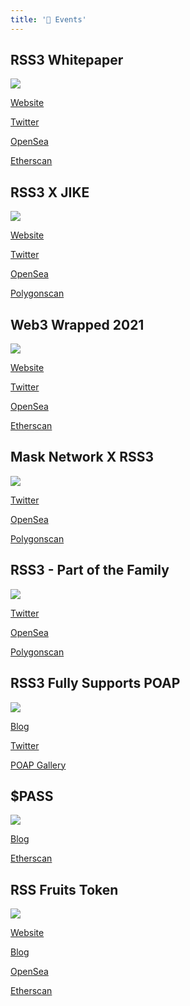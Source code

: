 ```yaml
---
title: '🐝 Events'
---
```


## RSS3 Whitepaper

![](/img/events/whitepaper.jpeg)

[Website](https://rss3.events/whitepaper-nft)

[Twitter](https://twitter.com/rss3_/status/1483620420473724929)

[OpenSea](https://opensea.io/collection/rss3-whitepaper)

[Etherscan](https://etherscan.io/address/0xb9619cf4f875cdf0e3ce48b28a1c725bc4f6c0fb)

## RSS3 X JIKE

![](/img/events/jike.jpeg)

[Website](https://rss3.events/jike-nft)

[Twitter](https://twitter.com/rss3_/status/1481491318883106817)

[OpenSea](https://opensea.io/collection/rss3-x-jike)

[Polygonscan](https://polygonscan.com/address/0x30ecef47957f6823c6b2929747bc19d765efee26)

## Web3 Wrapped 2021

![](/img/events/web3wrapped.jpeg)

[Website](https://web3wrapped.com/)

[Twitter](https://twitter.com/rss3_/status/1476811224243339264)

[OpenSea](https://opensea.io/collection/web3-wrapped-2021)

[Etherscan](https://etherscan.io/address/0xc8f7e62532b19a3ffce589c0047d29d492e03835)

## Mask Network X RSS3

![](/img/events/mask.jpeg)

[Twitter](https://twitter.com/rss3_/status/1468770194763960323)

[OpenSea](https://opensea.io/collection/mask-network-x-rss3)

[Polygonscan](https://polygonscan.com/address/0x4dfd080ae7c48c7e2f6b660304c58789caccef1c)

## RSS3 - Part of the Family

![](/img/events/family.jpeg)

[Twitter](https://twitter.com/rss3_/status/1456471949991813125)

[OpenSea](https://opensea.io/collection/rss3-part-of-the-family)

[Polygonscan](https://polygonscan.com/address/0x621032a220eb66a2e69ccf064033348718fdc90e)

## RSS3 Fully Supports POAP

![](/img/events/poap.png)

[Blog](https://rss3.fun/poap-claim/)

[Twitter](https://twitter.com/rss3_/status/1455783034632871938)

[POAP Gallery](https://poap.gallery/event/12526)

## $PASS

![](/img/events/pass.png)

[Blog](https://rss3.fun/how-to-get-your-pass-token/)

[Etherscan](https://ropsten.etherscan.io/token/0x63CfEB343975116Ec2fc27125609da236D066615)

## RSS Fruits Token

![](/img/events/fruit.gif)

[Website](https://rft.rss3.io/)

[Blog](https://rss3.notion.site/6-RSS3-Fruit-Token-901ab03737e2452f999f31a5976be821)

[OpenSea](https://opensea.io/collection/rss-fruits-token)

[Etherscan](https://etherscan.io/token/0xacbe98efe2d4d103e221e04c76d7c55db15c8e89)
